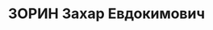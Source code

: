 ---
title: ЗОРИН Захар Евдокимович
description: "1892 року народження, с. Анікіне Шахтинського району Азово-Чорноморського\
  \ краю, росіянин, освіта вища, член ВКП(б). Керівник тресту \"Артемвугілля\". Проживав:\
  \ Донецька область, м. Горлівка, вул. Жовтнева, буд. № 8. \n  Заарештований 27 серпня\
  \ 1937 року. Засуджений виїзною сесією військової колегії Верховного Суду СРСР у\
  \ м. Донецьку до розстрілу з конфіскацією майна. Вирок приведений до виконання у\
  \ м. Донецьку 3 грудня 1937 року. \n  Реабілітований у 1957 році."
---